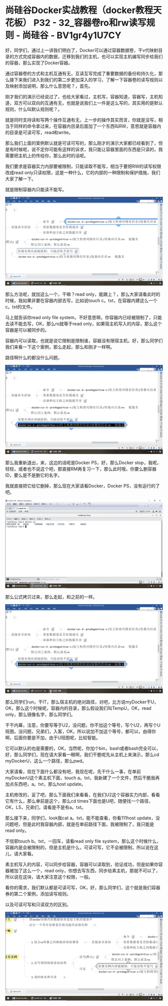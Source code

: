 # 尚硅谷Docker实战教程（docker教程天花板） P32 - 32_容器卷ro和rw读写规则 - 尚硅谷 - BV1gr4y1U7CY

好，同学们，通过上一讲我们明白了，Docker可以通过容器数据卷，干v代映射目录的方式完成容器内的数据，迁移到我们的主机，也可以实现主机编写同步给我们的容器，那么实现了Docker容器。

通过容器卷的方式和主机互通有无，互读互写完成了重要数据的备份和持久化，那么接下来我们进入到我们的第二步更加深入的学习，了解一下容器卷的读写规则以及映射添加说明，那么什么意思呢？，首先。

刚才我们的演示已经说过了，也给大家看过，主机写，容器知道，容器写，主机知道，双方可以双向的互通有无，也就是说我们上一件是这么写的，其实用的是默认规则，什么叫默认规则呢？。

就是同时支持读和写两个操作互通有无，上一步的操作其实而言，你就是没写，相当于同样的命令拿过来，在容器内目录后面加了一个东西叫RW，意思就是容器内的目录是可读可写，read和write。

那么我们上面的案例默认就是可读可写的，那么刚才的演示大家都已经看到了，但是有时候呢，说不定你可能有这样的诉求，我只能让容器里面的东西是只读的，我需要把主机上的传给你，那么此时的话呢。

我们要求是容器实力内部要被限制，只能读取不能写，相当于要把RW的读写权限改成read only只读权限，这是一种什么，它的内部的一种限制和保护措施，我们大家了解一下。

就是限制容器内只能读不能写。

![](img/81de0cc765170c5338df38c25d4b7d9f_1.png)

那么方法呢，就加这么一个，干嘛？read only，能跟上？，那么大家请看此时的时候，我如果非要在容器内部去写，比如说touch c。txt，在容器内建这么一个c。txt的文件。

马上就告诉你read only file system，不好意思啊，你容器内已经被限制了，只能去读不能去写，OK，那么ro就等于read only，如果宿主机写入的内容，那么这个容器是可以被同步的。

容器内可以读取，也就是说它限制是限制谁，容器没有限宿主机，好，那么同学们我们来看一下这个案例，那么走起，那么和刚才一样啊。

路径啊什么的都没什么问题。

![](img/81de0cc765170c5338df38c25d4b7d9f_3.png)

那么我重新退出，来，这边的话呢是Docker PS，好，那么Docker stop，我呢，轻轻，或者也不说这个吧，那直接RM再复习一下，那么此时哦，你要么删容器ID，要么是不是删它的名字。

我就直接把它给它删掉，那么现在大家请看Docker，Docker PS，没有运行的了吧。

![](img/81de0cc765170c5338df38c25d4b7d9f_5.png)

那么公式拷贝过来，那么走起，和之前的一样。

![](img/81de0cc765170c5338df38c25d4b7d9f_7.png)

那么同学们run，干IT，那么宿主机的绝对路径，对吧，比方说myDocker干U，OK，那么这个时候呢，容器内的目录，那么假设我们叫TempU，OK，read only，那么镜像名字，那么同学们。

干干内幕，注意，你要写等于U2，没问题，你不加这个等号，写个U2，再写个U班图，没问题，兄弟们，入客，OK，所以说加不加这个等号，都可以，由得你啊，后面你要是不加，由于U班图呢，比较智能。

它可以默认的也是需要的，OK，当然呢，你加个bin，bash或者bash完全可以，好，那么同学们，现在请大家看一眼啊，我们干脆呢先从主机上来演示，那么cd myDockerU，这么一个路径，那么pwd。

大家请看，现在下面什么都没有吧，我现在呢，先干什么一事，在单前myDockerU这个素主机下面，touch a。txt，我新建了一个文件，然后干脆我再加点东西吧，a。txt，那么host update。

主机修改的，妥了吧，那么下面我们来看看，在我们U2这个容器实力内部，看看它有什么，那么单前是这个，那么cd times下面也是U吧，随便找一个路径，OK，LS，兄弟们，请看是不是有a。txt。

那么接下来，同学们，look我cat a。txt，能不能查看，你看111host update，没问题吧，但是此时我容器内部，就是在单前路径下面，我被限制了，我只能是read only。

不信邪touch b。txt，一回车，请看read only file system，那么这个时候什么，容器内是会被限制的，但是主机是什么，可读可写，它不会被限制，所以说在这儿，请大家看。

素主机写入的内容，可以同步给容器，容器可以读取到，验证成功，但是如果你容器被加了这么一个，read only，你想去写东西，同步给素主机，那就不可以了，所以说在这块，请大家注意这个权限，一般。

看你的需求，我们默认都是可读可写，OK，好，那么同学们，这个就是我们容器券的第二个案例，添加读写规则。

以及可读可写和只读双方的区别。

![](img/81de0cc765170c5338df38c25d4b7d9f_9.png)